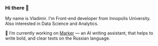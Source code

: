 ### Hi there 👋

My name is Vladimir. I'm Front-end developer from Innopolis University. Also interested in Data Science and Analytics.

🔭 I’m currently working on [Marker](marker.tips) — an AI writing assistant, that helps to write bold, and clear texts on the Russian language.

<!--
**kilimanj4r0/kilimanj4r0** is a ✨ _special_ ✨ repository because its `README.md` (this file) appears on your GitHub profile.

Here are some ideas to get you started:

- 🔭 I’m currently working on ...
- 🌱 I’m currently learning ...
- 👯 I’m looking to collaborate on ...
- 🤔 I’m looking for help with ...
- 💬 Ask me about ...
- 📫 How to reach me: ...
- 😄 Pronouns: ...
- ⚡ Fun fact: ...
-->
